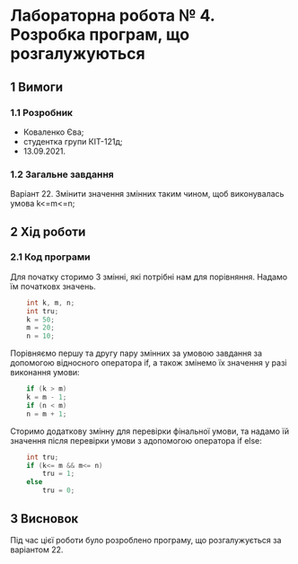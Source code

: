 # Лабораторна робота № 4. Розробка програм, що розгалужуються

## 1 Вимоги

### 1.1 Розробник

* Коваленко Єва;
* студентка групи КІТ-121д;
* 13.09.2021.

### 1.2 Загальне завдання
Варіант 22. Змінити значення змінних таким чином, щоб виконувалась умова k<=m<=n;

## 2 Хід роботи

### 2.1 Код програми

Для початку сторимо 3 змінні, які потрібні нам для порівняння. Надамо їм початковх значень. 

```c
	int k, m, n;
	int tru;
	k = 50;
	m = 20;
	n = 10;
```
Порівняємо першу та другу пару змінних за умовою завдання за допомогою відносного оператора if, а також змінемо їх значення у разі виконання умови:
```c
	if (k > m) 
	k = m - 1;
	if (n < m)
	n = m + 1;
```
Сторимо додаткову змінну для перевірки фінальної умови, та надамо їй значення після перевірки умови з адопомогою оператора if else:
```c
 	int tru;
	if (k<= m && m<= n)
		tru = 1;
	else
		tru = 0;
```

## 3 Висновок
Під час цієї роботи було розроблено програму, що розгалужується за варіантом 22.
